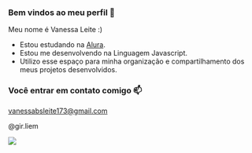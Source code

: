 ### Bem vindos ao meu perfil 🌸

Meu nome é Vanessa Leite :)

- Estou estudando na [Alura](https://alura.com.br).
- Estou me desenvolvendo na Linguagem Javascript.
- Utilizo esse espaço para minha organização e compartilhamento dos meus projetos desenvolvidos.

### Você entrar em contato comigo 📫

vanessabsleite173@gmail.com 

@gir.liem

![](https://media1.tenor.com/m/4uKKrj5fSPAAAAAC/hello-anxiety.gif)

